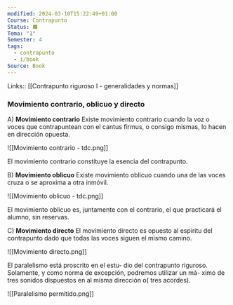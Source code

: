 ```yaml
---
modified: 2024-03-10T15:22:49+01:00
Course: Contrapunto
Status: 🟧
Tema: "1"
Semester: 4
tags:
  - contrapunto
  - i/book
Source: Book
---
```

Links:: [[Contrapunto riguroso I -  generalidades y normas]]

### Movimiento contrario, oblicuo y directo

A) **Movimiento contrario**
Existe movimiento contrario cuando la voz o voces que contrapuntean con el cantus firmus, o consigo mismas, lo hacen en dirección opuesta.

![[Movimiento contrario - tdc.png]]

El movimiento contrario constituye la esencia del contrapunto.

B) **Movimiento oblicuo**
Existe movimiento oblicuo cuando una de las voces cruza o se aproxima a otra inmóvil.

![[Movimiento oblicuo - tdc.png]]

El movimiento oblicuo es, juntamente con el contrario, el que practicará el alumno, sin reservas.
	
C) **Movimiento directo**
El movimiento directo es opuesto al espíritu del contrapunto dado que todas las voces siguen el mismo camino.

![[Movimiento directo.png]]

El paralelismo está proscrito en el estu- dio del contrapunto riguroso. Solamente, y como norma de excepción, podremos utilizar un má- ximo de tres sonidos dispuestos en al misma dirección o( tres acordes).

![[Paralelismo permitido.png]]
